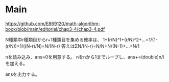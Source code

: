 # Main
https://github.com/E869120/math-algorithm-book/blob/main/editorial/chap3-4/chap3-4.pdf

N種類中r種類目からr+1種類目を集める確率は、
1+(r/N)^1+(r/N)^2+…=1/(1-(r/N))=1/((N-r)/N)=N/(N-r)
答えはΣN/(N-r)=N/N+N/(N-1)+…+N/1

nを読み込み、ans=0を用意する。
nをnから1までループし、ans+=(double)n/iを加える。

ansを出力する。

